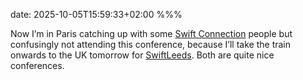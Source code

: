 date: 2025-10-05T15:59:33+02:00
%%%

Now I’m in Paris catching up with some [Swift Connection](https://swiftconnection.io/) people but confusingly not attending this conference, because I’ll take the train onwards to the UK tomorrow for [SwiftLeeds](https://swiftleeds.co.uk/). Both are quite nice conferences.
